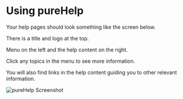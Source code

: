 # Using pureHelp

Your help pages should look something like the screen below.

There is a title and logo at the top.

Menu on the left and the help content on the right.

Click any topics in the menu to see more information.

You will also find links in the help content guiding you to other relevant information.

![pureHelp Screenshot](Docs/-images/pureHelp/IntroPage.png)